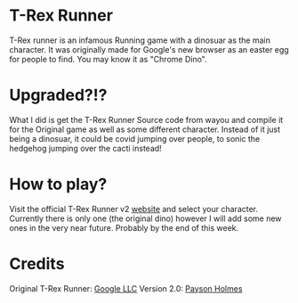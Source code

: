 # T-Rex Runner

T-Rex runner is an infamous Running game with a dinosuar as the main character. It was originally made for Google's new browser as an easter egg for people to find. You may know it as "Chrome Dino".

# Upgraded?!?

What I did is get the T-Rex Runner Source code from wayou and compile it for the Original game as well as some different character. Instead of it just being a dinosuar, it could be covid jumping over people, to sonic the hedgehog jumping over the cacti instead!

# How to play?

Visit the official T-Rex Runner v2 [website](http://trexrunner.ml/) and select your character. Currently there is only one (the original dino) however I will add some new ones in the very near future. Probably by the end of this week.

# Credits

Original T-Rex Runner: [Google LLC](https://google.com/)
Version 2.0: [Payson Holmes](https://github.com/P-DennyGamingYT/)
